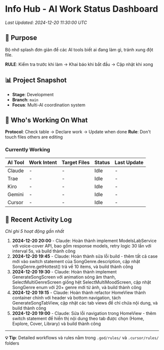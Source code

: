 # Info Hub - AI Work Status Dashboard

*Last Updated: 2024-12-20 11:30:00 UTC*

## 🎯 Purpose
Bộ nhớ splash đơn giản để các AI tools biết ai đang làm gì, tránh xung đột file.

**RULE**: Kiểm tra trước khi làm → Khai báo khi bắt đầu → Cập nhật khi xong

## 📊 Project Snapshot
- **Stage**: Development
- **Branch**: `main` 
- **Focus**: Multi-AI coordination system

## 🔄 Who's Working On What

**Protocol**: Check table → Declare work → Update when done
**Rule**: Don't touch files others are editing

### Currently Working
| AI Tool | Work Intent | Target Files | Status | Last Update |
|---------|-------------|--------------|--------|-------------|
| Claude | - | - | Idle | - |
| Trae | - | - | Idle | - |
| Kiro | - | - | Idle | - |
| Gemini | - | - | Idle | - |
| Cursor | - | - | Idle | - |

## 📝 Recent Activity Log
*Chỉ ghi 5 hoạt động gần nhất*

1. **2024-12-20 20:00** - Claude: Hoàn thành implement ModelsLabService với voice-cover API, bao gồm response models, retry logic 30 lần với interval 5s, và build thành công
2. **2024-12-20 19:45** - Claude: Hoàn thành sửa lỗi build - thêm tất cả case mới vào switch statement của SongGenre.description, cập nhật SongGenre.getHottest() trả về 10 items, và build thành công
3. **2024-12-20 19:30** - Claude: Hoàn thành implement GenerateSongScreen với animation sóng âm thanh, SelectMultiGenreScreen giống hệt SelectMultiMoodScreen, cập nhật SongGenre enum với 20+ genre mới từ ảnh, và build thành công
4. **2024-12-20 19:15** - Claude: Hoàn thành refactor HomeView thành container chính với header và bottom navigation, tách GenerateSongTabView, cập nhật các tab views để chỉ chứa nội dung, và build thành công
5. **2024-12-20 19:00** - Claude: Sửa lỗi navigation trong HomeView - thêm switch statement để hiển thị nội dung theo tab được chọn (Home, Explore, Cover, Library) và build thành công

---

**💡 Tip**: Detailed workflows và rules nằm trong `.god/rules/` và `.cursor/rules/` folders